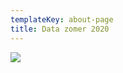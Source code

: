 ```yaml
---
templateKey: about-page
title: Data zomer 2020
---
```


![](https://res.cloudinary.com/junior-joy/image/upload/v1593025464/Schermafbeelding_2020-06-24_om_21.03.55_qpocvh.png)
